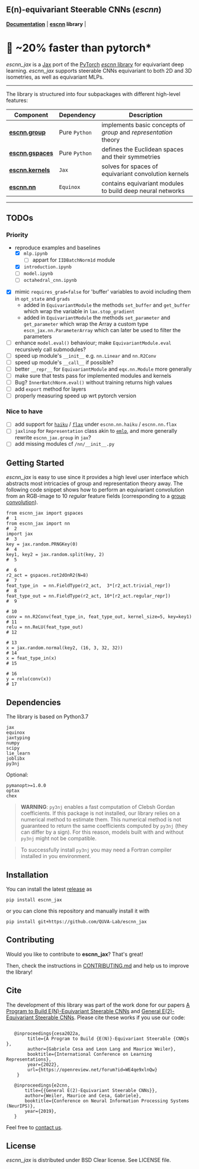 
E(n)-equivariant Steerable CNNs (*escnn*)
--------------------------------------------------------------------------------
**[Documentation](https://quva-lab.github.io/escnn/)** | **[escnn](<https://github.com/QUVA-Lab/escnn/>) library** |

# :rocket: ~20% faster than pytorch*


*escnn_jax* is a [Jax](http://jax.readthedocs.io/) port of the [PyTorch](https://pytorch.org/) [*escnn* library](https://github.com/QUVA-Lab/escnn/) for equivariant deep learning.
*escnn_jax* supports steerable CNNs equivariant to both 2D and 3D isometries, as well as equivariant MLPs.

--------------------------------------------------------------------------------

The library is structured into four subpackages with different high-level features:

| Component | Dependency | Description  |
|-----------------------------------------------------------------------------|------------------------------------------------------------------| ------------------------------------------------------------------|
| [**escnn.group**](https://github.com/QUVA-Lab/escnn/blob/master/group/) | Pure `Python`  | implements basic concepts of *group* and *representation* theory | test |
| [**escnn.gspaces**](https://github.com/QUVA-Lab/escnn/blob/master/gspaces/) | Pure `Python` | defines the Euclidean spaces and their symmetries                |
| [**escnn.kernels**](https://github.com/QUVA-Lab/escnn/blob/master/kernels/) | `Jax` | solves for spaces of equivariant convolution kernels             |
| [**escnn.nn**](https://github.com/QUVA-Lab/escnn/blob/master/nn/)   | `Equinox`       | contains equivariant modules to build deep neural networks       |
--------------------------------------------------------------------------------------------------------------------------------------------------

## TODOs

### Priority
- reproduce examples and baselines
    - [x] `mlp.ipynb`
        - [ ] appart for `IIDBatchNorm1d` module
    - [x] `introduction.ipynb`
    - [ ] `model.ipynb`
    - [ ] `octahedral_cnn.ipynb`
- [x] mimic `requires_grad=false` for 'buffer' variables to avoid including them in `opt_state` and `grads`
    - added in `EquivariantModule` the methods `set_buffer` and `get_buffer` which wrap the variable in `lax.stop_gradient`
    - added in `EquivariantModule` the methods `set_parameter` and `get_parameter` which wrap the Array a custom type `escn_jax.nn.ParameterArray` which can later be used to filter the parameters
- [ ] enhance `model.eval()` behaviour; make `EquivariantModule.eval` recursively call submodules?
- [ ] speed up module's `__init__` e.g. `nn.Linear` and `nn.R2Conv`
- [ ] speed up module's `__call__` if possible?
- [ ] better `__repr__` for `EquivariantModule` and `eqx.nn.Module` more generally
- [ ] make sure that tests pass for implemented modules and kernels
- [ ] Bug? `InnerBatchNorm.eval()` without training returns high values
- [ ] add `export` method for layers
- [ ] properly measuring speed up wrt pytorch version

### Nice to have
- [ ] add support for [`haiku`](https://dm-haiku.readthedocs.io/en/latest/) / [`flax`](https://flax.readthedocs.io/en/latest/) under `escnn.nn.haiku` / `escnn.nn.flax`
- [ ] `jaxlinop` for `Representation` class akin to [`emlp`](https://emlp.readthedocs.io), and more generally rewrite `escnn_jax.group` in `jax`?
- [ ] add missing modules cf `/nn/__init__.py`

## Getting Started

*escnn_jax* is easy to use since it provides a high level user interface which abstracts most intricacies of group and representation theory away.
The following code snippet shows how to perform an equivariant convolution from an RGB-image to 10 *regular* feature fields (corresponding to a
[group convolution](https://arxiv.org/abs/1602.07576)).

```python3
from escnn_jax import gspaces                                          #  1
from escnn_jax import nn                                               #  2
import jax                                                             #  3
key = jax.random.PRNGKey(0)                                            #  4
key1, key2 = jax.random.split(key, 2)                                  #  5
                                                                       #  6
r2_act = gspaces.rot2dOnR2(N=8)                                        #  7
feat_type_in  = nn.FieldType(r2_act,  3*[r2_act.trivial_repr])         #  8
feat_type_out = nn.FieldType(r2_act, 10*[r2_act.regular_repr])         #  9
                                                                       # 10
conv = nn.R2Conv(feat_type_in, feat_type_out, kernel_size=5, key=key1) # 11
relu = nn.ReLU(feat_type_out)                                          # 12
                                                                       # 13
x = jax.random.normal(key2, (16, 3, 32, 32))                           # 14
x = feat_type_in(x)                                                    # 15
                                                                       # 16
y = relu(conv(x))                                                      # 17
```

## Dependencies

The library is based on Python3.7

```
jax
equinox
jaxtyping
numpy
scipy
lie_learn
joblibx
py3nj
```
Optional:
```
pymanopt>=1.0.0
optax
chex
```

> **WARNING**: `py3nj` enables a fast computation of Clebsh Gordan coefficients.
If this package is not installed, our library relies on a numerical method to estimate them.
This numerical method is not guaranteed to return the same coefficients computed by `py3nj` (they can differ by a sign).
For this reason, models built with and without `py3nj` might not be compatible.

> To successfully install `py3nj` you may need a Fortran compiler installed in you environment.

## Installation

You can install the latest [release](https://github.com/QUVA-Lab/escnn/releases) as

```
pip install escnn_jax
```

or you can clone this repository and manually install it with
```
pip install git+https://github.com/QUVA-Lab/escnn_jax
```


## Contributing

Would you like to contribute to **escnn_jax**? That's great!

Then, check the instructions in [CONTRIBUTING.md](https://github.com/QUVA-Lab/escnn/blob/master/CONTRIBUTING.md) and help us to
improve the library!


## Cite

The development of this library was part of the work done for our papers
[A Program to Build E(N)-Equivariant Steerable CNNs](https://openreview.net/forum?id=WE4qe9xlnQw)
and [General E(2)-Equivariant Steerable CNNs](https://arxiv.org/abs/1911.08251).
Please cite these works if you use our code:

```

   @inproceedings{cesa2022a,
        title={A Program to Build {E(N)}-Equivariant Steerable {CNN}s },
        author={Gabriele Cesa and Leon Lang and Maurice Weiler},
        booktitle={International Conference on Learning Representations},
        year={2022},
        url={https://openreview.net/forum?id=WE4qe9xlnQw}
    }
    
   @inproceedings{e2cnn,
       title={{General E(2)-Equivariant Steerable CNNs}},
       author={Weiler, Maurice and Cesa, Gabriele},
       booktitle={Conference on Neural Information Processing Systems (NeurIPS)},
       year={2019},
   }
```

Feel free to [contact us](mailto:cesa.gabriele@gmail.com).

## License

*escnn_jax* is distributed under BSD Clear license. See LICENSE file.
